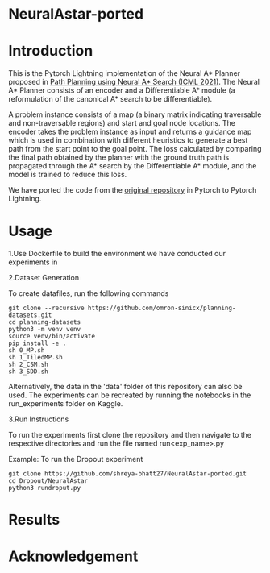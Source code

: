 # NeuralAstar-ported
# Introduction
This is the Pytorch Lightning implementation of the Neural A* Planner proposed in [Path Planning using Neural A* Search (ICML 2021)](https://arxiv.org/abs/2009.07476). 
The Neural A* Planner consists of an encoder and a Differentiable A* module (a reformulation of the canonical A* search to be differentiable).

A problem instance consists of a map (a binary matrix indicating traversable and non-traversable regions) and start and goal node locations. The encoder takes the problem instance as input and returns a guidance map which is used in combination with different heuristics to generate a best path from the start point to the goal point. The loss calculated by comparing the final path obtained by the planner with the ground truth path is propagated through the A* search by the Differentiable A* module, and the model is trained to reduce this loss.

We have ported the code from the [original repository](https://github.com/omron-sinicx/neural-astar) in Pytorch to Pytorch Lightning.
# Usage
1.Use Dockerfile to build the environment we have conducted our experiments in

2.Dataset Generation

To create datafiles, run the following commands
```
git clone --recursive https://github.com/omron-sinicx/planning-datasets.git
cd planning-datasets
python3 -m venv venv
source venv/bin/activate
pip install -e .
sh 0_MP.sh
sh 1_TiledMP.sh
sh 2_CSM.sh
sh 3_SDD.sh
```
Alternatively, the data in the 'data' folder of this repository can also be used. 
The experiments can be recreated by running the notebooks in the run_experiments folder on Kaggle.

3.Run Instructions

To run the experiments first clone the repository and then navigate to the respective directories and run the file named run<exp_name>.py

Example: To run the Dropout experiment
```
git clone https://github.com/shreya-bhatt27/NeuralAstar-ported.git
cd Dropout/NeuralAstar
python3 rundroput.py
```
# Results

# Acknowledgement
